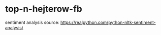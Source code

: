 # top-n-hejterow-fb

sentiment analysis source: https://realpython.com/python-nltk-sentiment-analysis/

